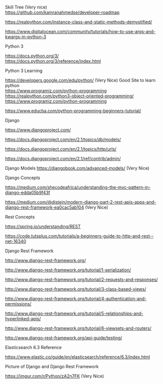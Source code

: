
Skill Tree (Very nice)    
https://github.com/kamranahmedse/developer-roadmap

https://realpython.com/instance-class-and-static-methods-demystified/

https://www.digitalocean.com/community/tutorials/how-to-use-args-and-kwargs-in-python-3

Python 3

https://docs.python.org/3/    
https://docs.python.org/3/reference/index.html    

Python 3 Learning

https://developers.google.com/edu/python/  (Very Nice) Good Site to learn python    
https://www.programiz.com/python-programming    
https://realpython.com/python3-object-oriented-programming/    
https://www.programiz.com/python-programming    

https://www.educba.com/python-programming-beginners-tutorial/    


Django

https://www.djangoproject.com/

https://docs.djangoproject.com/en/2.1/topics/db/models/

https://docs.djangoproject.com/en/2.1/topics/http/urls/

https://docs.djangoproject.com/en/2.1/ref/contrib/admin/ 


Django Models
https://djangobook.com/advanced-models/ (Very Nice)

Django Concepts

https://medium.com/shecodeafrica/understanding-the-mvc-pattern-in-django-edda05b9f43f

https://medium.com/@djstein/modern-django-part-2-rest-apis-apps-and-django-rest-framework-ea0cac5ab104 (Very Nice)

Rest Concepts

https://spring.io/understanding/REST

https://code.tutsplus.com/tutorials/a-beginners-guide-to-http-and-rest--net-16340

Django Rest Framework

http://www.django-rest-framework.org/

http://www.django-rest-framework.org/tutorial/1-serialization/

http://www.django-rest-framework.org/tutorial/2-requests-and-responses/

http://www.django-rest-framework.org/tutorial/3-class-based-views/

http://www.django-rest-framework.org/tutorial/4-authentication-and-permissions/

http://www.django-rest-framework.org/tutorial/5-relationships-and-hyperlinked-apis/

http://www.django-rest-framework.org/tutorial/6-viewsets-and-routers/

http://www.django-rest-framework.org/api-guide/testing/


Elasticsearch 6.3 Reference

https://www.elastic.co/guide/en/elasticsearch/reference/6.3/index.html

Picture of Django and Django Rest Framework

https://imgur.com/r/Python/zA2n7FK (Very Nice) 
